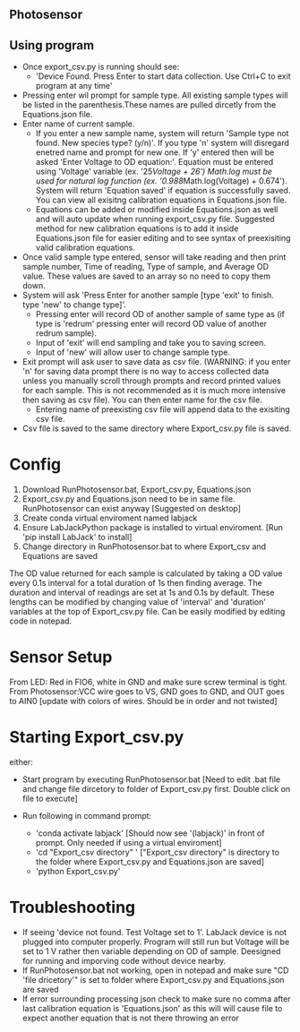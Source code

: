 ## Photosensor
## Using program
- Once export_csv.py is running should see: 
  - 'Device Found. Press Enter to start data collection. Use Ctrl+C to exit program at any time'
- Pressing enter wil prompt for sample type. All existing sample types will be listed in the parenthesis.These names are pulled dircetly from the Equations.json file. 
- Enter name of current sample.
  - If you enter a new sample name, system will return 'Sample type not found. New species type? (y/n)'. If you type 'n' system will disregard enetred name and prompt for new one. If 'y' entered then will be asked 'Enter Voltage to OD equation:'. Equation must be entered using 'Voltage' variable (ex. '25*Voltage + 26') Math.log must be used for natural log function (ex. '0.988*Math.log(Voltage) + 0.674'). System will return 'Equation saved' if equation is successfully saved. You can view all exisitng calibration equations in Equations.json file.
  - Equations can be added or modified inside Equations.json as well and will auto update when running export_csv.py file. Suggested method for new calibration equations is to add it inside Equations.json file for easier editing and to see syntax of preexisiting valid calibration equations. 
- Once valid sample type entered, sensor will take reading and then print sample number, Time of reading, Type of sample, and Average OD value. These values are saved to an array so no need to copy them down.
- System will ask 'Press Enter for another sample [type 'exit' to finish. type 'new' to change type]'.
  - Pressing enter will record OD of another sample of same type as (if type is 'redrum' pressing enter will record OD value of another redrum sample).
  - Input of 'exit' will end sampling and take you to saving screen.
  - Input of 'new' will allow user to change sample type. 
- Exit prompt will ask user to save data as csv file. (WARNING: if you enter 'n' for saving data prompt there is no way to access collected data unless you manually scroll through prompts and record printed values for each sample. This is not recommended as it is much more intensive then saving as csv file). You can then enter name for the csv file.
  - Entering name of preexisting csv file will append data to the exisiting csv file.
- Csv file is saved to the same directory where Export_csv.py file is saved.


# Config
1. Download RunPhotosensor.bat, Export_csv.py, Equations.json
2. Export_csv.py and Equations.json need to be in same file. RunPhotosensor can exist anyway         [Suggested on desktop]
3. Create conda virtual enviroment named labjack
4. Ensure LabJackPython package is installed to virtual enviroment.         [Run 'pip install LabJack' to install]
5. Change directory in RunPhotosensor.bat to where Export_csv and Equations are saved

The OD value returned for each sample is calculated by taking a OD value every 0.1s interval for a total duration of 1s then finding average. The duration and interval of readings are set at 1s and 0.1s by default. These lengths can be modified by changing value of 'interval' and 'duration' variables at the top of Export_csv.py file. Can be easily modified by editing code in notepad.  

# Sensor Setup
From LED: Red in FIO6, white in GND and make sure screw terminal is tight. 
From Photosensor:VCC wire goes to VS, GND goes to GND, and OUT goes to AIN0        [update with colors of wires. Should be in order and not twisted]

# Starting Export_csv.py
either:
- Start program by executing RunPhotosensor.bat [Need to edit .bat file and change file dircetory to folder of Export_csv.py first. Double click on file to execute]
  
- Run following in command prompt:   
   - 'conda activate labjack'          [Should now see '(labjack)' in front of prompt. Only needed if using a virtual enviroment]
   - 'cd "Export_csv directory" '   ["Export_csv directory" is directory to the folder where Export_csv.py and Equations.json are saved]
   - 'python Export_csv.py'

# Troubleshooting
- If seeing 'device not found. Test Voltage set to 1'. LabJack device is not plugged into computer properly. Program will still run but Voltage will be set to 1 V rather then variable depending on OD of sample. Deesigned for running and imporving code without device nearby.
- If RunPhotosensor.bat not working, open in notepad and make sure "CD 'file dricetory'" is set to folder where Export_csv.py and Equations.json are saved
- If error surrounding processing json check to make sure no comma after last calibration equation is 'Equations.json' as this will will cause file to expect another equation that is not there throwing an error

